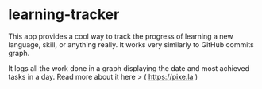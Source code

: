 # learning-tracker
This app provides a cool way to track the progress of learning a new language, skill, or anything really. It works very similarly to GitHub commits graph. 

It logs all the work done in a graph displaying the date and most achieved tasks in a day. 
Read more about it here > ( https://pixe.la )
